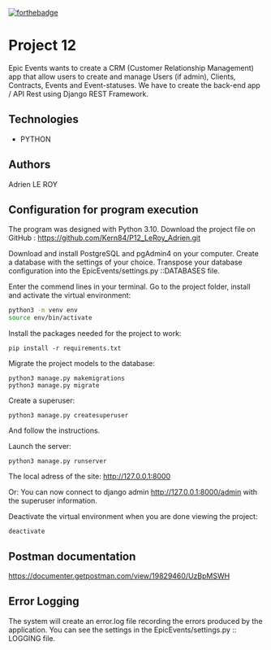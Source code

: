 [![forthebadge](https://forthebadge.com/images/badges/made-with-python.svg)](https://forthebadge.com)


# Project 12

Epic Events wants to create a CRM (Customer Relationship Management) app that allow users to create and manage Users (if admin), Clients, Contracts, Events and Event-statuses.
We have to create the back-end app / API Rest using Django REST Framework.

## Technologies

- PYTHON

## Authors

Adrien LE ROY

## Configuration for program execution

The program was designed with Python 3.10.
Download the project file on GitHub : https://github.com/Kern84/P12_LeRoy_Adrien.git

Download and install PostgreSQL and pgAdmin4 on your computer.
Create a database with the settings of your choice.
Transpose your database configuration into the EpicEvents/settings.py ::DATABASES file.

Enter the commend lines in your terminal.
Go to the project folder, install and activate the virtual environment:
```bash
python3 -m venv env
source env/bin/activate
```

Install the packages needed for the project to work:
```
pip install -r requirements.txt
```

Migrate the project models to the database:
```
python3 manage.py makemigrations
python3 manage.py migrate
```

Create a superuser:
```
python3 manage.py createsuperuser
```
And follow the instructions.

Launch the server:
```
python3 manage.py runserver
```

The local adress of the site:
http://127.0.0.1:8000

Or:
You can now connect to django admin http://127.0.0.1:8000/admin with the superuser information.


Deactivate the virtual environment when you are done viewing the project:
```
deactivate
```

## Postman documentation

https://documenter.getpostman.com/view/19829460/UzBpMSWH

## Error Logging

The system will create an error.log file recording the errors produced by the application.
You can see the settings in the EpicEvents/settings.py :: LOGGING file.